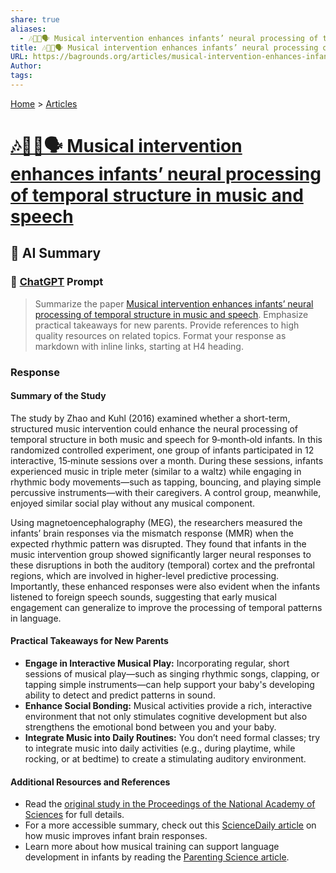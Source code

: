 ```yaml
---
share: true
aliases:
  - 🎶👶🧠🗣️ Musical intervention enhances infants’ neural processing of temporal structure in music and speech
title: 🎶👶🧠🗣️ Musical intervention enhances infants’ neural processing of temporal structure in music and speech
URL: https://bagrounds.org/articles/musical-intervention-enhances-infants-neural-processing-of-temporal-structure-in-music-and-speech
Author:
tags:
---
```

[Home](../index.md) > [Articles](./index.md)  
# [🎶👶🧠🗣️ Musical intervention enhances infants’ neural processing of temporal structure in music and speech](https://www.pnas.org/doi/epdf/10.1073/pnas.1603984113)  
## 🤖 AI Summary  
### 💬 [ChatGPT](https://chat.com) Prompt  
> Summarize the paper [Musical intervention enhances infants’ neural processing of temporal structure in music and speech](https://www.pnas.org/doi/epdf/10.1073/pnas.1603984113). Emphasize practical takeaways for new parents. Provide references to high quality resources on related topics. Format your response as markdown with inline links, starting at H4 heading.  
  
### Response  
#### Summary of the Study  
The study by Zhao and Kuhl (2016) examined whether a short-term, structured music intervention could enhance the neural processing of temporal structure in both music and speech for 9‑month‑old infants. In this randomized controlled experiment, one group of infants participated in 12 interactive, 15‑minute sessions over a month. During these sessions, infants experienced music in triple meter (similar to a waltz) while engaging in rhythmic body movements—such as tapping, bouncing, and playing simple percussive instruments—with their caregivers. A control group, meanwhile, enjoyed similar social play without any musical component.  
  
Using magnetoencephalography (MEG), the researchers measured the infants’ brain responses via the mismatch response (MMR) when the expected rhythmic pattern was disrupted. They found that infants in the music intervention group showed significantly larger neural responses to these disruptions in both the auditory (temporal) cortex and the prefrontal regions, which are involved in higher-level predictive processing. Importantly, these enhanced responses were also evident when the infants listened to foreign speech sounds, suggesting that early musical engagement can generalize to improve the processing of temporal patterns in language.  
  
#### Practical Takeaways for New Parents  
- **Engage in Interactive Musical Play:** Incorporating regular, short sessions of musical play—such as singing rhythmic songs, clapping, or tapping simple instruments—can help support your baby's developing ability to detect and predict patterns in sound.    
- **Enhance Social Bonding:** Musical activities provide a rich, interactive environment that not only stimulates cognitive development but also strengthens the emotional bond between you and your baby.    
- **Integrate Music into Daily Routines:** You don’t need formal classes; try to integrate music into daily activities (e.g., during playtime, while rocking, or at bedtime) to create a stimulating auditory environment.  
  
#### Additional Resources and References  
- Read the [original study in the Proceedings of the National Academy of Sciences](https://www.pnas.org/doi/epdf/10.1073/pnas.1603984113) for full details.    
- For a more accessible summary, check out this [ScienceDaily article](https://www.sciencedaily.com/releases/2016/04/160425161148.htm) on how music improves infant brain responses.    
- Learn more about how musical training can support language development in infants by reading the [Parenting Science article](https://parentingscience.com/can-musical-training-help-babies-learn-language/).  
